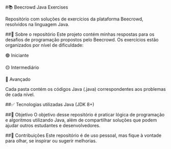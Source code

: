 #📚 Beecrowd Java Exercises

Repositório com soluções de exercícios da plataforma Beecrowd, resolvidos na linguagem Java.

##🚀 Sobre o repositório
Este projeto contém minhas respostas para os desafios de programação propostos pelo Beecrowd. Os exercícios estão organizados por nível de dificuldade:

🟢 Iniciante

🟡 Intermediário

🔴 Avançado

Cada pasta contém os códigos Java (.java) correspondentes aos problemas de cada nível.

##✅ Tecnologias utilizadas
Java (JDK 8+)

##📌 Objetivo
O objetivo desse repositório é praticar lógica de programação e algoritmos utilizando Java, além de compartilhar soluções que podem ajudar outros estudantes e desenvolvedores.

##🤝 Contribuições
Este repositório é de uso pessoal, mas fique à vontade para olhar, se inspirar ou sugerir melhorias.
